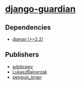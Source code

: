 # [django-guardian](https://pypi.org/project/django-guardian)

## Dependencies
- [django (>=2.2)](packages/d/django.md)



## Publishers
- [adobrawy](https://pypi.org/user/adobrawy)
- [LukaszBalcerzak](https://pypi.org/user/LukaszBalcerzak)
- [penguin_brian](https://pypi.org/user/penguin_brian)

